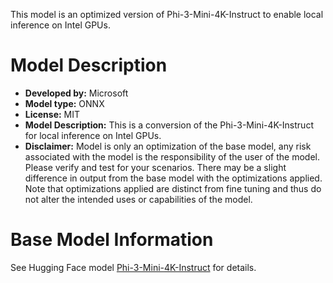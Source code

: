 This model is an optimized version of Phi-3-Mini-4K-Instruct to enable local inference on Intel GPUs.

# Model Description
- **Developed by:** Microsoft
- **Model type:** ONNX
- **License:** MIT
- **Model Description:** This is a conversion of the Phi-3-Mini-4K-Instruct for local inference on Intel GPUs.
- **Disclaimer:** Model is only an optimization of the base model, any risk associated with the model is the responsibility of the user of the model. Please verify and test for your scenarios. There may be a slight difference in output from the base model with the optimizations applied. Note that optimizations applied are distinct from fine tuning and thus do not alter the intended uses or capabilities of the model.

# Base Model Information
See Hugging Face model [Phi-3-Mini-4K-Instruct](https://huggingface.co/microsoft/Phi-3-mini-4k-instruct) for details.
